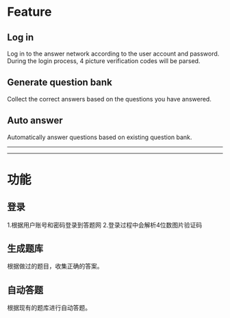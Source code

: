 # Feature
## Log in
  Log in to the answer network according to the user account and password. During the login process, 4 picture verification codes will be parsed.

## Generate question bank
  Collect the correct answers based on the questions you have answered.

## Auto answer
  Automatically answer questions based on existing question bank.

----------------------------------------------------------------
----------------------------------------------------------------

# 功能
## 登录
  1.根据用户账号和密码登录到答题网
  2.登录过程中会解析4位数图片验证码
## 生成题库
  根据做过的题目，收集正确的答案。
## 自动答题
  根据现有的题库进行自动答题。
